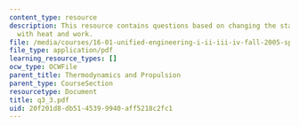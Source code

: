 ```yaml
---
content_type: resource
description: This resource contains questions based on changing the state of a system
  with heat and work.
file: /media/courses/16-01-unified-engineering-i-ii-iii-iv-fall-2005-spring-2006/20f201d8db5145399940aff5218c2fc1_q3_3.pdf
file_type: application/pdf
learning_resource_types: []
ocw_type: OCWFile
parent_title: Thermodynamics and Propulsion
parent_type: CourseSection
resourcetype: Document
title: q3_3.pdf
uid: 20f201d8-db51-4539-9940-aff5218c2fc1
---
```

